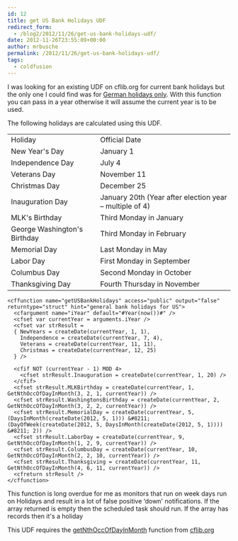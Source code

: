 ```yaml
---
id: 12
title: get US Bank Holidays UDF
redirect_form:
  - /blog2/2012/11/26/get-us-bank-holidays-udf/
date: 2012-11-26T23:55:09+00:00
author: mrbusche
permalink: /2012/11/26/get-us-bank-holidays-udf/
tags:
  - coldfusion
---
```


I was looking for an existing UDF on cflib.org for current bank holidays but the only one I could find was for <a href="https://cflib.org/udf/getBankHolidays" target="_blank">German holidays only</a>. With this function you can pass in a year otherwise it will assume the current year is to be used.

The following holidays are calculated using this UDF.

<table>
  <tr>
    <td>Holiday</td>
    <td>Official Date</td>
  </tr>
  <tr>
    <td>New Year's Day</td>
    <td>January 1</td>
  </tr>
  <tr>
    <td>Independence Day</td>
    <td>July 4</td>
  </tr>
  <tr>
    <td>Veterans Day</td>
    <td>November 11</td>
  </tr>
  <tr>
    <td>Christmas Day</td>
    <td>December 25</td>
  </tr>
  <tr>
    <td>Inauguration Day</td>
    <td>January 20th (Year after election year &#8211; multiple of 4)</td>
  </tr>
  <tr>
    <td>MLK's Birthday</td>
    <td>Third Monday in January</td>
  </tr>
  <tr>
    <td>George Washington's Birthday</td>
    <td>Third Monday in February</td>
  </tr>
  <tr>
    <td>Memorial Day</td>
    <td>Last Monday in May</td>
  </tr>
  <tr>
    <td>Labor Day</td>
    <td>First Monday in September</td>
  </tr>
  <tr>
    <td>Columbus Day</td>
    <td>Second Monday in October</td>
  </tr>
  <tr>
    <td>Thanksgiving Day</td>
    <td>Fourth Thursday in November</td>
  </tr>
</table>

    <cffunction name="getUSBankHolidays" access="public" output="false" returntype="struct" hint="general bank holidays for US">
      <cfargument name="iYear" default="#Year(now())#" />
      <cfset var currentYear = arguments.iYear />
      <cfset var strResult =
      { NewYears = createDate(currentYear, 1, 1),
        Independence = createDate(currentYear, 7, 4),
        Veterans = createDate(currentYear, 11, 11),
        Christmas = createDate(currentYear, 12, 25)
      } />

      <cfif NOT (currentYear - 1) MOD 4>
        <cfset strResult.Inauguration = createDate(currentYear, 1, 20) />
      </cfif>
      <cfset strResult.MLKBirthday = createDate(currentYear, 1, GetNthOccOfDayInMonth(3, 2, 1, currentYear)) />
      <cfset strResult.WashingtonsBirthday = createDate(currentYear, 2, GetNthOccOfDayInMonth(3, 2, 2, currentYear)) />
      <cfset strResult.MemorialDay = createDate(currentYear, 5, (DaysInMonth(createDate(2012, 5, 1))) &#8211; (DayOfWeek(createDate(2012, 5, DaysInMonth(createDate(2012, 5, 1)))) &#8211; 2)) />
      <cfset strResult.LaborDay = createDate(currentYear, 9, GetNthOccOfDayInMonth(1, 2, 9, currentYear)) />
      <cfset strResult.ColumbusDay = createDate(currentYear, 10, GetNthOccOfDayInMonth(2, 2, 10, currentYear)) />
      <cfset strResult.Thanksgiving = createDate(currentYear, 11, GetNthOccOfDayInMonth(4, 6, 11, currentYear)) />
      <cfreturn strResult />
    </cffunction>

This function is long overdue for me as monitors that run on week days run on Holidays and result in a lot of false positive &#8216;down' notifications. If the array returned is empty then the scheduled task should run. If the array has records then it's a holiday

This UDF requires the <a href="https://cflib.org/index.cfm?event=page.udfbyid&udfid=179" target="_blank">getNthOccOfDayInMonth</a> function from <a href="https://cflib.org/" target="_blank">cflib.org</a>
